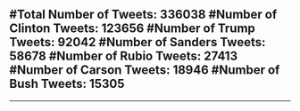 #Total Number of Tweets: 336038 
#Number of Clinton Tweets: 123656
#Number of Trump Tweets: 92042
#Number of Sanders Tweets: 58678
#Number of Rubio Tweets: 27413
#Number of Carson Tweets: 18946
#Number of Bush Tweets: 15305
---
---
